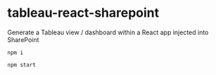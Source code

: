 # tableau-react-sharepoint
Generate a Tableau view / dashboard within a React app injected into SharePoint

`npm i`

`npm start`